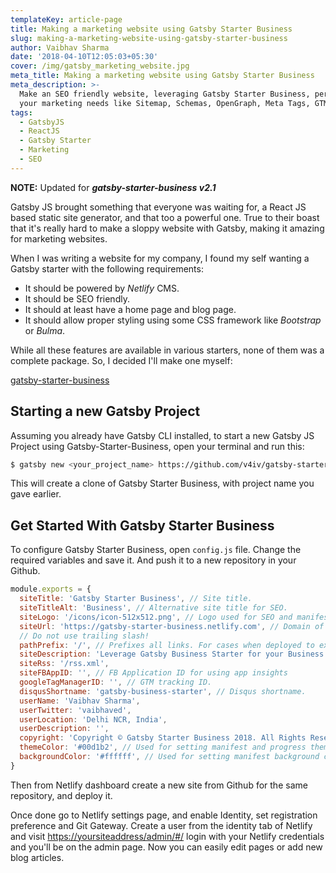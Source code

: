 ```yaml
---
templateKey: article-page
title: Making a marketing website using Gatsby Starter Business
slug: making-a-marketing-website-using-gatsby-starter-business
author: Vaibhav Sharma
date: '2018-04-10T12:05:03+05:30'
cover: /img/gatsby_marketing_website.jpg
meta_title: Making a marketing website using Gatsby Starter Business
meta_description: >-
  Make an SEO friendly website, leveraging Gatsby Starter Business, perfect for
  your marketing needs like Sitemap, Schemas, OpenGraph, Meta Tags, GTM etc
tags:
  - GatsbyJS
  - ReactJS
  - Gatsby Starter
  - Marketing
  - SEO
---
```

**NOTE:** Updated for **_gatsby-starter-business v2.1_**

Gatsby JS brought something that everyone was waiting for, a React JS based static site generator, and that too a powerful one. True to their boast that it's really hard to make a sloppy website with Gatsby, making it amazing for marketing websites.

When I was writing a website for my company, I found my self wanting a Gatsby starter with the following requirements:

* It should be powered by _Netlify_ CMS.
* It should be SEO friendly.
* It should at least have a home page and blog page.
* It should allow proper styling using some CSS framework like _Bootstrap_ or _Bulma_.

While all these features are available in various starters, none of them was a complete package. So, I decided I'll make one myself:

[gatsby-starter-business](https://github.com/v4iv/gatsby-starter-business)

## Starting a new Gatsby Project

Assuming you already have Gatsby CLI installed, to start a new Gatsby JS Project using Gatsby-Starter-Business, open your terminal and run this:

```bash
$ gatsby new <your_project_name> https://github.com/v4iv/gatsby-starter-business
```

This will create a clone of Gatsby Starter Business, with project name you gave earlier.

## Get Started With Gatsby Starter Business

To configure Gatsby Starter Business, open `config.js` file. Change the required variables and save it. And push it to a new repository in your Github. 

```javascript
module.exports = {
  siteTitle: 'Gatsby Starter Business', // Site title.
  siteTitleAlt: 'Business', // Alternative site title for SEO.
  siteLogo: '/icons/icon-512x512.png', // Logo used for SEO and manifest.
  siteUrl: 'https://gatsby-starter-business.netlify.com', // Domain of your website without pathPrefix.
  // Do not use trailing slash!
  pathPrefix: '/', // Prefixes all links. For cases when deployed to example.github.io/gatsby-starter-business/.
  siteDescription: 'Leverage Gatsby Business Starter for your Business.', // Website description used for RSS feeds/meta description tag.
  siteRss: '/rss.xml',
  siteFBAppID: '', // FB Application ID for using app insights
  googleTagManagerID: '', // GTM tracking ID.
  disqusShortname: 'gatsby-business-starter', // Disqus shortname.
  userName: 'Vaibhav Sharma',
  userTwitter: 'vaibhaved',
  userLocation: 'Delhi NCR, India',
  userDescription: '',
  copyright: 'Copyright © Gatsby Starter Business 2018. All Rights Reserved.', // Copyright string for the footer of the website and RSS feed.
  themeColor: '#00d1b2', // Used for setting manifest and progress theme colors.
  backgroundColor: '#ffffff', // Used for setting manifest background color.
}
```

Then from Netlify dashboard create a new site from Github for the same repository, and deploy it. 

Once done go to Netlify settings page, and enable Identity, set registration preference and Git Gateway. Create a user from the identity tab of Netlify and visit <https://yoursiteaddress/admin/#/> login with your Netlify credentials and you'll be on the admin page. Now you can easily edit pages or add new blog articles.
